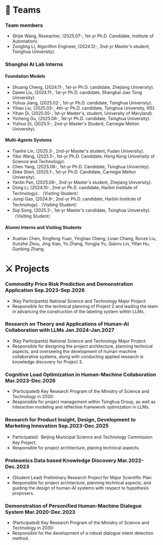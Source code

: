 # 🌃 Teams
### Team members
- Shijie Wang, Reseacher, (2025.07-, 1st-yr Ph.D. Candidate, Institute of Automation).
- Zongling Li, Algorithm Engineer, (2024.12-, 2nd-yr Master's student, Tsinghua University).
  
### Shanghai AI Lab Interns

#### Foundation Models 
- Shuang Cheng, (2024.11-, 1st-yr Ph.D. candidate, Zhejiang University). 
- Dawei Liu, (2024.11-, 1st-yr Ph.D. candidate, Shanghai Jiao Tong University). 
- Yuhua Jiang, (2025.02-, 1st-yr Ph.D. candidate, Tsinghua Univeristy). 
- Yihao Liu, (2025.03-, 4th-yr Ph.D. candidate, Tsinghua University, IIIS).
- Yihan Di, (2025.05-, 1st-yr Master's, student, University of Maryland).
- Yicheng Gu, (2025.06-, 1st-yr Ph.D. candidate, Tsinghua University).
- Yizhuo Di, (2025.5-, 2nd-yr Master's Student, Carnegie Mellon University).
  
#### Multi-Agents Systems
- Tianhe Lin, (2025.3-, 2nd-yr Master's student, Fudan University).
- Yibo Wang, (2025.5-, 1st-yr Ph.D. Candidate, Hong Kong Univerisity of Science and Technology).
- Chen Yang, (2025.06-, 1st-yr Ph.D. Candidate, Tsinghua Univeristy).
- Shke Shen, (2025.1-, 1st-yr Ph.D. Candidate, Carnegie Mellon University).
- Yanlin Pan, (2025.06-, 2nd-yr Master's student, Zhejiang University).
- Dong Li, (2024.10-, 2nd-yr Ph.D. candidate, Harbin Institute of Technology). （Visiting Student）
- Junqi Gao, (2024.9-, 2nd-yr Ph.D. candidate, Harbin Institute of Technology).（Visiting Student）
- Siqi Song, (2025.2-, 1st-yr Master's candidate, Tsinghua University).（Visiting Student）


#### Alumni Interns and Visiting Students
- Xuetian Chen, Xingfeng Yuan, Yinghao Cheng, Linan Chang, Runze Liu, Xunzhe Zhou, Jing Xiao, Yu Zhang, Yongjia Yu, Qianru Lin, Yifan Hu, Gunbing Zhang.

# ⚔ Projects
### Commodity Price Risk Prediction and Demonstration Application **Sep.2023-Sep.2026**
  - (Key Participants)  National Science and Technology Major Project:
  - Responsible for the technical planning of Project 2 and leading the team in advancing the construction of the labeling system within LLMs.

### Research on Theory and Applications of Human-AI Collaboration with LLMs **Jan.2024-Jan.2027**
  - (Key Participants) National Science and Technology Major Project:
  -  Responsible for designing the project architecture, planning technical aspects, and overseeing the development of human-machine collaborative systems, along with conducting applied research in knowledge discovery for Project 3.
    
### Cognitive Load Optimization in Human-Machine Collaboration **Mar.2023-Dec.2026**
  - (Participated) Key Research Program of the Ministry of Science and Technology in 2030:
  - Responsible for project management within Tsinghua Group, as well as interaction modeling and reflective framework optimization in LLMs.

### Research for Product Insight, Design, Development to Marketing Innovation **Sep.2023-Dec.2025**
  - Participated）Beijing Municipal Science and Technology Commission Key Project.
  - Responsible for project architecture, planing technical aspects.

### Proteomics Data based Knowledge Discovery **Mar.2022-Dec.2023** 
  - (Student Lead) Preliminary Research Project for Major Scientific Plan.
  - Responsible for project architecture, planning technical aspects, and guiding the design of human-AI systems with respect to hypothesis proposers.
    
### Demonstration of Personified Human-Machine Dialogue System **Mar.2020-Dec.2023**
  - (Participated) Key Research Program of the Ministry of Science and Technology in 2030: 
  - Responsible for the development of a robust dialogue intent detection method.


<script type='text/javascript' id='clustrmaps' src='//cdn.clustrmaps.com/map_v2.js?cl=ffffff&w=243&t=n&d=ujpjNGmVrdWti53wqBuAxF7eHAjpY90xVVy6lWB7ZdI&co=2d78ad&ct=ffffff&cmo=3acc3a&cmn=ff5353'></script>

